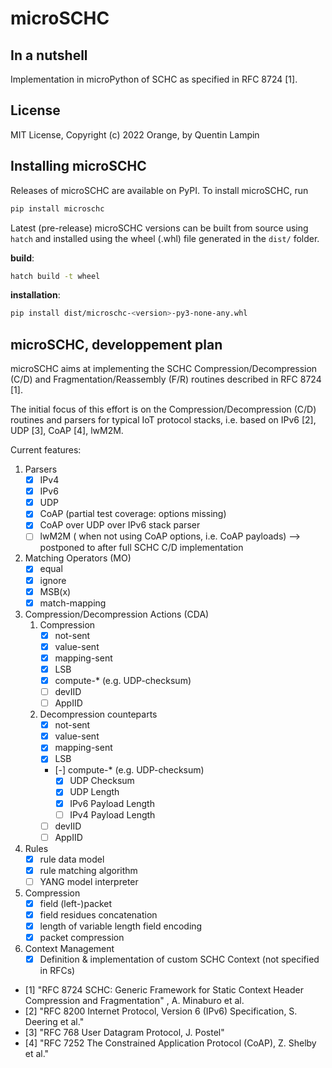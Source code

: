 # microSCHC

## In a nutshell

Implementation in microPython of SCHC as specified in RFC 8724 [1].

## License

MIT License, Copyright (c) 2022 Orange, by Quentin Lampin

## Installing microSCHC

Releases of microSCHC are available on PyPI. To install microSCHC, run

```bash
pip install microschc
```

Latest (pre-release) microSCHC versions can be built from source using `hatch` and installed using the wheel (.whl) file generated in the `dist/` folder.

**build**:

```bash
hatch build -t wheel
```

**installation**:

```bash
pip install dist/microschc-<version>-py3-none-any.whl
```

## microSCHC, developpement plan

microSCHC aims at implementing the SCHC Compression/Decompression (C/D) and Fragmentation/Reassembly (F/R) routines described in RFC 8724 [1].

The initial focus of this effort is on the Compression/Decompression (C/D) routines and parsers for typical IoT protocol stacks, i.e. based
on IPv6 [2], UDP [3], CoAP [4], lwM2M.

Current features:

1. Parsers
   - [x] IPv4
   - [x] IPv6
   - [x] UDP
   - [x] CoAP (partial test coverage: options missing)
   - [x] CoAP over UDP over IPv6 stack parser
   - [ ] lwM2M ( when not using CoAP options, i.e. CoAP payloads) --> postponed to after full SCHC C/D implementation
2. Matching Operators (MO)
   - [x] equal
   - [x] ignore
   - [x] MSB(x)
   - [x] match-mapping
3. Compression/Decompression Actions (CDA)
   1. Compression
      - [x] not-sent
      - [x] value-sent
      - [x] mapping-sent
      - [x] LSB
      - [x] compute-* (e.g. UDP-checksum)
      - [ ] devIID
      - [ ] AppIID
      
   2. Decompression counteparts
      - [x] not-sent
      - [x] value-sent
      - [x] mapping-sent
      - [x] LSB
      - [-] compute-* (e.g. UDP-checksum)
         - [x] UDP Checksum
         - [x] UDP Length
         - [x] IPv6 Payload Length
         - [ ] IPv4 Payload Length
      - [ ] devIID
      - [ ] AppIID
      
4. Rules
   - [x] rule data model
   - [x] rule matching algorithm
   - [ ] YANG model interpreter
5. Compression
   - [x] field (left-)packet
   - [x] field residues concatenation
   - [x] length of variable length field encoding
   - [x] packet compression
6. Context Management
   - [x] Definition & implementation of custom SCHC Context (not specified in RFCs)

- [1] "RFC 8724 SCHC: Generic Framework for Static Context Header Compression and Fragmentation" , A. Minaburo et al.
- [2] "RFC 8200 Internet Protocol, Version 6 (IPv6) Specification, S. Deering et al."
- [3] "RFC 768 User Datagram Protocol, J. Postel"
- [4] "RFC 7252 The Constrained Application Protocol (CoAP), Z. Shelby et al."
